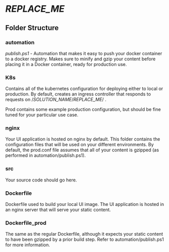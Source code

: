 # _REPLACE_ME_ #

## Folder Structure ## 

### automation ###
*publish.ps1* - Automation that makes it easy to push your docker container to a docker registry.  Makes sure to minify and gzip your content before placing it in a Docker container, ready for production use.

### K8s ###
Contains all of the kubernetes configuration for deploying either to local or production. By default, creates an ingress controller that responds to requests on /_SOLUTION_NAME_/_REPLACE_ME_/ .

Prod contains some example production configuration, but should be fine tuned for your particular use case.

### nginx ###
Your UI application is hosted on nginx by default.  This folder contains the configuration files that will be used on your different environments. By default, the prod.conf file assumes that all of your content is gzipped (as performed in automation/publish.ps1).

### src ###
Your source code should go here.

### Dockerfile ###
Dockerfile used to build your local UI image.  The UI application is hosted in an nginx server that will serve your static content.

### Dockerfile_prod ###
The same as the regular Dockerfile, although it expects your static content to have been gzipped by a prior build step. Refer to automation/publish.ps1 for more information.